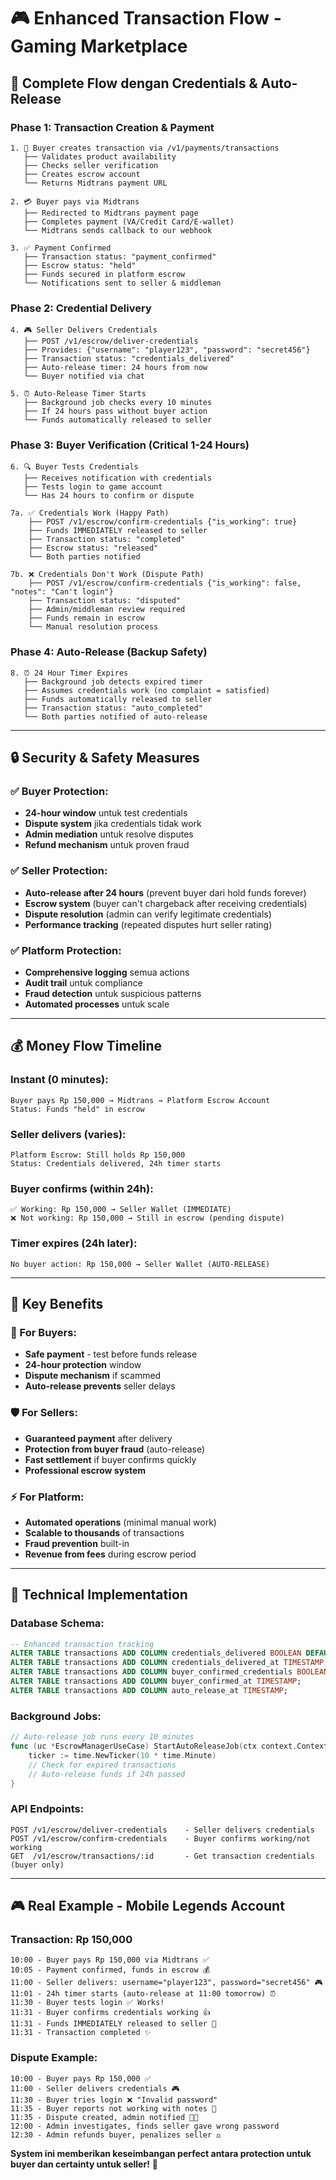 # 🎮 Enhanced Transaction Flow - Gaming Marketplace

## 🔄 **Complete Flow dengan Credentials & Auto-Release**

### **Phase 1: Transaction Creation & Payment**
```
1. 🛒 Buyer creates transaction via /v1/payments/transactions
   ├── Validates product availability
   ├── Checks seller verification
   ├── Creates escrow account
   └── Returns Midtrans payment URL

2. 💳 Buyer pays via Midtrans
   ├── Redirected to Midtrans payment page
   ├── Completes payment (VA/Credit Card/E-wallet)
   └── Midtrans sends callback to our webhook

3. ✅ Payment Confirmed
   ├── Transaction status: "payment_confirmed"
   ├── Escrow status: "held"
   ├── Funds secured in platform escrow
   └── Notifications sent to seller & middleman
```

### **Phase 2: Credential Delivery**
```
4. 🎮 Seller Delivers Credentials
   ├── POST /v1/escrow/deliver-credentials
   ├── Provides: {"username": "player123", "password": "secret456"}
   ├── Transaction status: "credentials_delivered"
   ├── Auto-release timer: 24 hours from now
   └── Buyer notified via chat

5. ⏰ Auto-Release Timer Starts
   ├── Background job checks every 10 minutes
   ├── If 24 hours pass without buyer action
   └── Funds automatically released to seller
```

### **Phase 3: Buyer Verification (Critical 1-24 Hours)**
```
6. 🔍 Buyer Tests Credentials
   ├── Receives notification with credentials
   ├── Tests login to game account
   └── Has 24 hours to confirm or dispute

7a. ✅ Credentials Work (Happy Path)
    ├── POST /v1/escrow/confirm-credentials {"is_working": true}
    ├── Funds IMMEDIATELY released to seller
    ├── Transaction status: "completed"
    ├── Escrow status: "released"
    └── Both parties notified

7b. ❌ Credentials Don't Work (Dispute Path)
    ├── POST /v1/escrow/confirm-credentials {"is_working": false, "notes": "Can't login"}
    ├── Transaction status: "disputed"
    ├── Admin/middleman review required
    ├── Funds remain in escrow
    └── Manual resolution process
```

### **Phase 4: Auto-Release (Backup Safety)**
```
8. ⏰ 24 Hour Timer Expires
   ├── Background job detects expired timer
   ├── Assumes credentials work (no complaint = satisfied)
   ├── Funds automatically released to seller
   ├── Transaction status: "auto_completed"
   └── Both parties notified of auto-release
```

---

## 🔒 **Security & Safety Measures**

### **✅ Buyer Protection:**
- **24-hour window** untuk test credentials
- **Dispute system** jika credentials tidak work
- **Admin mediation** untuk resolve disputes
- **Refund mechanism** untuk proven fraud

### **✅ Seller Protection:**
- **Auto-release after 24 hours** (prevent buyer dari hold funds forever)
- **Escrow system** (buyer can't chargeback after receiving credentials)
- **Dispute resolution** (admin can verify legitimate credentials)
- **Performance tracking** (repeated disputes hurt seller rating)

### **✅ Platform Protection:**
- **Comprehensive logging** semua actions
- **Audit trail** untuk compliance
- **Fraud detection** untuk suspicious patterns
- **Automated processes** untuk scale

---

## 💰 **Money Flow Timeline**

### **Instant (0 minutes):**
```
Buyer pays Rp 150,000 → Midtrans → Platform Escrow Account
Status: Funds "held" in escrow
```

### **Seller delivers (varies):**
```
Platform Escrow: Still holds Rp 150,000
Status: Credentials delivered, 24h timer starts
```

### **Buyer confirms (within 24h):**
```
✅ Working: Rp 150,000 → Seller Wallet (IMMEDIATE)
❌ Not working: Rp 150,000 → Still in escrow (pending dispute)
```

### **Timer expires (24h later):**
```
No buyer action: Rp 150,000 → Seller Wallet (AUTO-RELEASE)
```

---

## 🎯 **Key Benefits**

### **🚀 For Buyers:**
- **Safe payment** - test before funds release
- **24-hour protection** window
- **Dispute mechanism** if scammed
- **Auto-release prevents** seller delays

### **🛡️ For Sellers:**
- **Guaranteed payment** after delivery
- **Protection from buyer fraud** (auto-release)
- **Fast settlement** if buyer confirms quickly
- **Professional escrow system**

### **⚡ For Platform:**
- **Automated operations** (minimal manual work)
- **Scalable to thousands** of transactions
- **Fraud prevention** built-in
- **Revenue from fees** during escrow period

---

## 🔧 **Technical Implementation**

### **Database Schema:**
```sql
-- Enhanced transaction tracking
ALTER TABLE transactions ADD COLUMN credentials_delivered BOOLEAN DEFAULT FALSE;
ALTER TABLE transactions ADD COLUMN credentials_delivered_at TIMESTAMP;
ALTER TABLE transactions ADD COLUMN buyer_confirmed_credentials BOOLEAN DEFAULT FALSE;
ALTER TABLE transactions ADD COLUMN buyer_confirmed_at TIMESTAMP;
ALTER TABLE transactions ADD COLUMN auto_release_at TIMESTAMP;
```

### **Background Jobs:**
```go
// Auto-release job runs every 10 minutes
func (uc *EscrowManagerUseCase) StartAutoReleaseJob(ctx context.Context) {
    ticker := time.NewTicker(10 * time.Minute)
    // Check for expired transactions
    // Auto-release funds if 24h passed
}
```

### **API Endpoints:**
```
POST /v1/escrow/deliver-credentials    - Seller delivers credentials
POST /v1/escrow/confirm-credentials    - Buyer confirms working/not working
GET  /v1/escrow/transactions/:id       - Get transaction credentials (buyer only)
```

---

## 🎮 **Real Example - Mobile Legends Account**

### **Transaction: Rp 150,000**
```
10:00 - Buyer pays Rp 150,000 via Midtrans ✅
10:05 - Payment confirmed, funds in escrow 💰
11:00 - Seller delivers: username="player123", password="secret456" 🎮
11:01 - 24h timer starts (auto-release at 11:00 tomorrow) ⏰
11:30 - Buyer tests login ✅ Works!
11:31 - Buyer confirms credentials working 👍
11:31 - Funds IMMEDIATELY released to seller 💸
11:31 - Transaction completed ✨
```

### **Dispute Example:**
```
10:00 - Buyer pays Rp 150,000 ✅
11:00 - Seller delivers credentials 🎮
11:30 - Buyer tries login ❌ "Invalid password"
11:35 - Buyer reports not working with notes 🚨
11:35 - Dispute created, admin notified 👨‍💻
12:00 - Admin investigates, finds seller gave wrong password
12:30 - Admin refunds buyer, penalizes seller ⚖️
```

**System ini memberikan keseimbangan perfect antara protection untuk buyer dan certainty untuk seller!** 🎯
